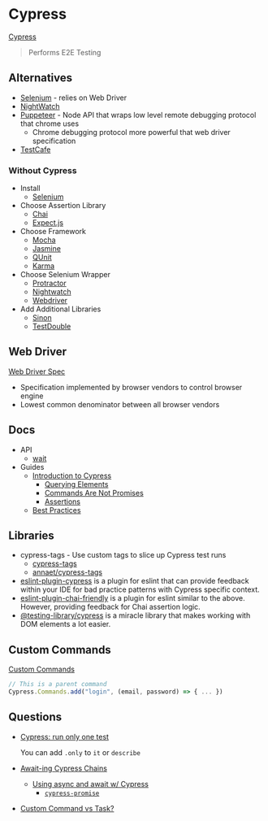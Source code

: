 # Cypress

[Cypress](https://www.cypress.io/)

> Performs E2E Testing

## Alternatives

* [Selenium](https://www.selenium.dev/) - relies on Web Driver
* [NightWatch](https://nightwatchjs.org/)
* [Puppeteer](https://pptr.dev/) - Node API that wraps low level remote debugging protocol that chrome uses
  * Chrome debugging protocol more powerful that web driver specification
* [TestCafe](https://devexpress.github.io/testcafe/)

### Without Cypress

* Install
  * [Selenium](https://www.selenium.dev/)
* Choose Assertion Library
  * [Chai](https://www.chaijs.com/)
  * [Expect.js](https://github.com/Automattic/expect.js/)
* Choose Framework
  * [Mocha](https://mochajs.org/)
  * [Jasmine](https://jasmine.github.io/)
  * [QUnit](https://qunitjs.com/)
  * [Karma](https://karma-runner.github.io/)
* Choose Selenium Wrapper
  * [Protractor](https://www.protractortest.org/)
  * [Nightwatch](https://nightwatchjs.org/)
  * [Webdriver](https://webdriver.io/)
* Add Additional Libraries
  * [Sinon](https://sinonjs.org/)
  * [TestDouble](https://testdouble.com/)

## Web Driver

[Web Driver Spec](https://www.w3.org/TR/webdriver/)

* Specification implemented by browser vendors to control browser engine
* Lowest common denominator between all browser vendors

## Docs

* API
  * [wait](https://docs.cypress.io/api/commands/wait#Yields)
* Guides
  * [Introduction to Cypress](https://docs.cypress.io/guides/core-concepts/introduction-to-cypress)
    * [Querying Elements](https://docs.cypress.io/guides/core-concepts/introduction-to-cypress#Querying-Elements)
    * [Commands Are Not Promises](https://docs.cypress.io/guides/core-concepts/introduction-to-cypress#Commands-Are-Not-Promises)
    * [Assertions](https://docs.cypress.io/guides/core-concepts/introduction-to-cypress#Assertions)
  * [Best Practices](https://docs.cypress.io/guides/references/best-practices#Unnecessary-Waiting)

## Libraries

* cypress-tags - Use custom tags to slice up Cypress test runs
  * [cypress-tags](https://www.npmjs.com/package/cypress-tags)
  * [annaet/cypress-tags](https://github.com/annaet/cypress-tags)
* [eslint-plugin-cypress](https://www.npmjs.com/package/eslint-plugin-cypress) is a plugin for eslint that can provide feedback within your IDE for bad practice patterns with Cypress specific context.
* [eslint-plugin-chai-friendly](https://www.npmjs.com/package/eslint-plugin-chai-friendly) is a plugin for eslint similar to the above. However, providing feedback for Chai assertion logic.
* [@testing-library/cypress](https://testing-library.com/docs/cypress-testing-library/intro/) is a miracle library that makes working with DOM elements a lot easier.


## Custom Commands


[Custom Commands](https://docs.cypress.io/api/cypress-api/custom-commands)

```js
// This is a parent command
Cypress.Commands.add("login", (email, password) => { ... })
```

## Questions

* [Cypress: run only one test](https://stackoverflow.com/q/55054337/1366033)

  You can add `.only` to `it` or `describe`

* [Await-ing Cypress Chains](https://github.com/cypress-io/cypress/issues/1417)

  * [Using async and await w/ Cypress](https://medium.com/@NicholasBoll/cypress-io-using-async-and-await-4034e9bab207)
    * [`cypress-promise`](https://www.npmjs.com/package/cypress-promise)

* [Custom Command vs Task?](https://stackoverflow.com/q/58680757/1366033)

